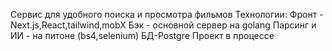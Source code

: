 Сервис для удобного поиска и просмотра фильмов
Технологии:
Фронт - Next.js,React,tailwind,mobX
Бэк - основной сервер на golang
Парсинг и ИИ - на питоне (bs4,selenium)
БД-Postgre
Проект в процессе
